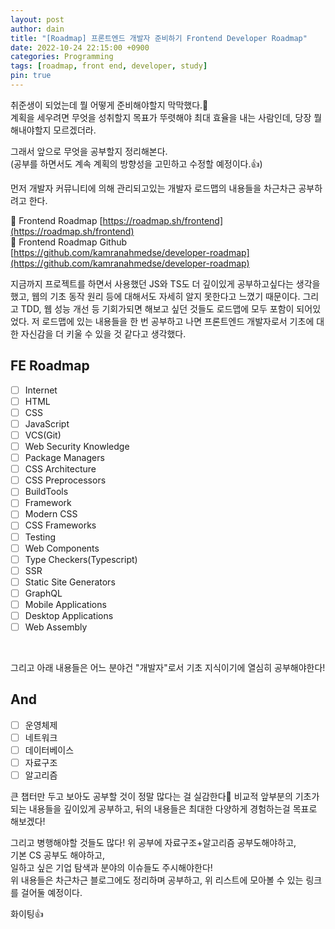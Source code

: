 ```yaml
---
layout: post
author: dain
title: "[Roadmap] 프론트엔드 개발자 준비하기 Frontend Developer Roadmap"
date: 2022-10-24 22:15:00 +0900
categories: Programming
tags: [roadmap, front end, developer, study]
pin: true
---
```


취준생이 되었는데 뭘 어떻게 준비해야할지 막막했다.🤔  
계획을 세우려면 무엇을 성취할지 목표가 뚜렷해야 최대 효율을 내는 사람인데, 당장 뭘 해내야할지 모르겠더라.

그래서 앞으로 무엇을 공부할지 정리해본다.  
(공부를 하면서도 계속 계획의 방향성을 고민하고 수정할 예정이다.👍)

먼저 개발자 커뮤니티에 의해 관리되고있는 개발자 로드맵의 내용들을 차근차근 공부하려고 한다.

🔗 Frontend Roadmap [https://roadmap.sh/frontend](https://roadmap.sh/frontend)  
🔗 Frontend Roadmap Github [https://github.com/kamranahmedse/developer-roadmap](https://github.com/kamranahmedse/developer-roadmap)

지금까지 프로젝트를 하면서 사용했던 JS와 TS도 더 깊이있게 공부하고싶다는 생각을 했고, 웹의 기초 동작 원리 등에 대해서도 자세히 알지 못한다고 느꼈기 때문이다.
그리고 TDD, 웹 성능 개선 등 기회가되면 해보고 싶던 것들도 로드맵에 모두 포함이 되어있었다.
저 로드맵에 있는 내용들을 한 번 공부하고 나면 프론트엔드 개발자로서 기초에 대한 자신감을 더 키울 수 있을 것 같다고 생각했다.

## FE Roadmap

- [ ] Internet
- [ ] HTML
- [ ] CSS
- [ ] JavaScript
- [ ] VCS(Git)
- [ ] Web Security Knowledge
- [ ] Package Managers
- [ ] CSS Architecture
- [ ] CSS Preprocessors
- [ ] BuildTools
- [ ] Framework
- [ ] Modern CSS
- [ ] CSS Frameworks
- [ ] Testing
- [ ] Web Components
- [ ] Type Checkers(Typescript)
- [ ] SSR
- [ ] Static Site Generators
- [ ] GraphQL
- [ ] Mobile Applications
- [ ] Desktop Applications
- [ ] Web Assembly

<br/>

그리고 아래 내용들은 어느 분야건 "개발자"로서 기초 지식이기에 열심히 공부해야한다!

## And

- [ ] 운영체제
- [ ] 네트워크
- [ ] 데이터베이스
- [ ] 자료구조
- [ ] 알고리즘

큰 챕터만 두고 보아도 공부할 것이 정말 많다는 걸 실감한다🙂
비교적 앞부분의 기초가 되는 내용들을 깊이있게 공부하고, 뒤의 내용들은 최대한 다양하게 경험하는걸 목표로 해보겠다!

그리고 병행해야할 것들도 많다! 위 공부에 자료구조+알고리즘 공부도해야하고,  
기본 CS 공부도 해야하고,  
일하고 싶은 기업 탐색과 분야의 이슈들도 주시해야한다!  
위 내용들은 차근차근 블로그에도 정리하며 공부하고, 위 리스트에 모아볼 수 있는 링크를 걸어둘 예정이다.

화이팅👍
